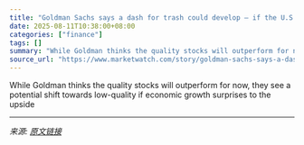 ```yaml
---
title: "Goldman Sachs says a dash for trash could develop — if the U.S. economy continues to thrive"
date: 2025-08-11T10:38:00+08:00
categories: ["finance"]
tags: []
summary: "While Goldman thinks the quality stocks will outperform for now, they see a potential shift towards low-quality if economic growth surprises to the upside"
source_url: "https://www.marketwatch.com/story/goldman-sachs-says-a-dash-for-trash-could-develop-if-the-u-s-economy-continues-to-thrive-cf240d33?mod=mw_rss_topstories"
---
```


While Goldman thinks the quality stocks will outperform for now, they see a potential shift towards low-quality if economic growth surprises to the upside

---

*来源: [原文链接](https://www.marketwatch.com/story/goldman-sachs-says-a-dash-for-trash-could-develop-if-the-u-s-economy-continues-to-thrive-cf240d33?mod=mw_rss_topstories)*
